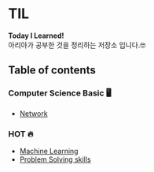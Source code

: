 # TIL
**Today I Learned!**<br/>
아리아가 공부한 것을 정리하는 저장소 입니다.🤓

## Table of contents
### Computer Science Basic 🖥
- [Network](https://github.com/aria-grande/TIL/tree/master/Network)

### HOT 🔥
- [Machine Learning](https://github.com/aria-grande/TIL/tree/master/ML)
- [Problem Solving skills](https://github.com/aria-grande/TIL/tree/master/PS)
